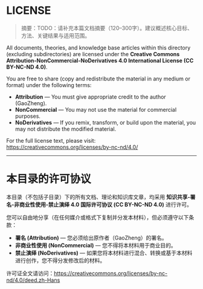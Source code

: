 # LICENSE

> 摘要：TODO：请补充本篇文档摘要（120–300字）。建议概述核心目标、方法、关键结果与适用范围。


All documents, theories, and knowledge base articles within this directory (excluding subdirectories) are licensed under the **Creative Commons Attribution-NonCommercial-NoDerivatives 4.0 International License (CC BY-NC-ND 4.0)**.

You are free to share (copy and redistribute the material in any medium or format) under the following terms:
- **Attribution** — You must give appropriate credit to the author (GaoZheng).
- **NonCommercial** — You may not use the material for commercial purposes.
- **NoDerivatives** — If you remix, transform, or build upon the material, you may not distribute the modified material.

For the full license text, please visit: https://creativecommons.org/licenses/by-nc-nd/4.0/

---

# 本目录的许可协议

本目录（不包括子目录）下的所有文档、理论和知识库文章，均采用 **知识共享-署名-非商业性使用-禁止演绎 4.0 国际许可协议 (CC BY-NC-ND 4.0)** 进行许可。

您可以自由地分享（在任何媒介或格式下复制并分发本材料），但必须遵守以下条款：
- **署名 (Attribution)** — 您必须给出原作者（GaoZheng）的署名。
- **非商业性使用 (NonCommercial)** — 您不得将本材料用于商业目的。
- **禁止演绎 (NoDerivatives)** — 如果您将本材料进行混合、转换或基于本材料进行创作，您不得分发修改后的材料。

许可证全文请访问：https://creativecommons.org/licenses/by-nc-nd/4.0/deed.zh-Hans
